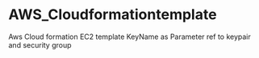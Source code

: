 # AWS_Cloudformationtemplate
Aws Cloud formation EC2 template
KeyName as Parameter
ref to keypair and security group

